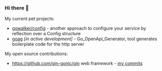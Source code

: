 ### Hi there 👋

My current pet projects:
* [gowalker/config](https://github.com/vkd/gowalker) - another approach to configure your service by reflection over a Config structure
* [goag](https://github.com/vkd/goag) *[in active development]* - Go_OpenApi_Generator, tool generates boilerplate code for the http server

My open source contributions:
* https://github.com/gin-gonic/gin web framework - [my commits](https://github.com/gin-gonic/gin/commits?author=vkd)



<!--
**vkd/vkd** is a ✨ _special_ ✨ repository because its `README.md` (this file) appears on your GitHub profile.

Here are some ideas to get you started:

- 🔭 I’m currently working on ...
- 🌱 I’m currently learning ...
- 👯 I’m looking to collaborate on ...
- 🤔 I’m looking for help with ...
- 💬 Ask me about ...
- 📫 How to reach me: ...
- 😄 Pronouns: ...
- ⚡ Fun fact: ...
-->
